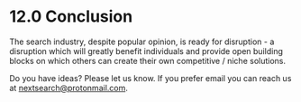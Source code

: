 # 12.0 Conclusion

The search industry, despite popular opinion, is ready for disruption - a disruption which will greatly benefit individuals and provide open building blocks on which others can create their own competitive / niche solutions.

Do you have ideas? Please let us know. If you prefer email you can reach us at nextsearch@protonmail.com.

